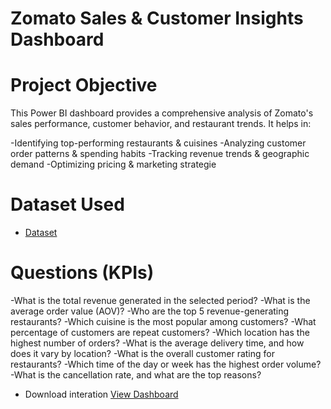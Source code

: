 # Zomato Sales & Customer Insights Dashboard

# Project Objective
This Power BI dashboard provides a comprehensive analysis of Zomato's sales performance, customer behavior, and restaurant trends. It helps in:

-Identifying top-performing restaurants & cuisines
-Analyzing customer order patterns & spending habits
-Tracking revenue trends & geographic demand
-Optimizing pricing & marketing strategie


# Dataset Used
- <a href="https://github.com/akash3737aks/Data-Analysis-Zomto-Dashboard">Dataset<a/>

# Questions (KPIs)
-What is the total revenue generated in the selected period? 
-What is the average order value (AOV)? 
-Who are the top 5 revenue-generating restaurants? 
-Which cuisine is the most popular among customers? 
-What percentage of customers are repeat customers? 
-Which location has the highest number of orders? 
-What is the average delivery time, and how does it vary by location? 
-What is the overall customer rating for restaurants? 
-Which time of the day or week has the highest order volume? 
-What is the cancellation rate, and what are the top reasons? 

- Download interation <a href="https://github.com/akash3737aks/Data-Analysis-Zomto-Dashboard/blob/main/Dashboard%20Image.png"> View Dashboard<a/>

